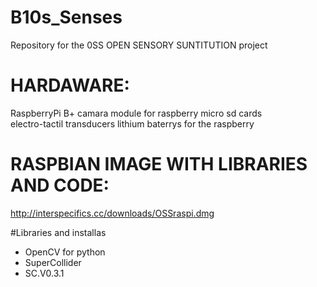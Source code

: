 # B10s_Senses
Repository for the 0SS OPEN SENSORY SUNTITUTION project

# HARDAWARE:
RaspberryPi B+
camara module for raspberry 
micro sd cards  
electro-tactil transducers 
lithium baterrys for the raspberry 

# RASPBIAN IMAGE WITH LIBRARIES AND CODE:
http://interspecifics.cc/downloads/OSSraspi.dmg

#Libraries and installas

- OpenCV for python
- SuperCollider 
- SC.V0.3.1
